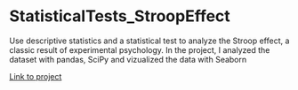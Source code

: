 # StatisticalTests_StroopEffect
Use descriptive statistics and a statistical test to analyze the Stroop effect, a classic result of experimental psychology. 
In the project, I analyzed the dataset with pandas, SciPy and vizualized the data with Seaborn

[Link to project](http://htmlpreview.github.io/?https://github.com/EntingHsiao/StatisticalTests_StroopEffect/blob/master/V2.Test%2Ba%2BPerceptual%2BPhenomenon.html)
